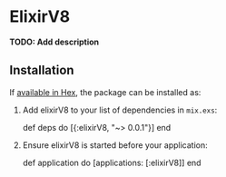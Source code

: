 # ElixirV8

**TODO: Add description**

## Installation

If [available in Hex](https://hex.pm/docs/publish), the package can be installed as:

  1. Add elixirV8 to your list of dependencies in `mix.exs`:

        def deps do
          [{:elixirV8, "~> 0.0.1"}]
        end

  2. Ensure elixirV8 is started before your application:

        def application do
          [applications: [:elixirV8]]
        end

